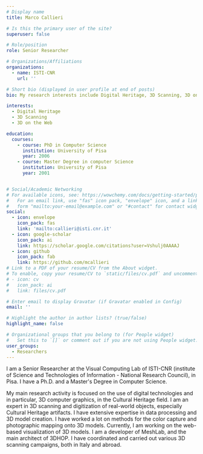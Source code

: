 ```yaml
---
# Display name
title: Marco Callieri

# Is this the primary user of the site?
superuser: false

# Role/position
role: Senior Researcher

# Organizations/Affiliations
organizations:
  - name: ISTI-CNR
    url: ''

# Short bio (displayed in user profile at end of posts)
bio: My research interests include Digital Heritage, 3D Scanning, 3D on the Web.

interests:
  - Digital Heritage
  - 3D Scanning
  - 3D on the Web

education:
  courses:
    - course: PhD in Computer Science
      institution: University of Pisa
      year: 2006
    - course: Master Degree in computer Science
      institution: University of Pisa
      year: 2001


# Social/Academic Networking
# For available icons, see: https://wowchemy.com/docs/getting-started/page-builder/#icons
#   For an email link, use "fas" icon pack, "envelope" icon, and a link in the
#   form "mailto:your-email@example.com" or "#contact" for contact widget.
social:
  - icon: envelope
    icon_pack: fas
    link: 'mailto:callieri@isti.cnr.it'
  - icon: google-scholar
    icon_pack: ai
    link: https://scholar.google.com/citations?user=Vshulj0AAAAJ
  - icon: github
    icon_pack: fab
    link: https://github.com/mcallieri
# Link to a PDF of your resume/CV from the About widget.
# To enable, copy your resume/CV to `static/files/cv.pdf` and uncomment the lines below.
# - icon: cv
#   icon_pack: ai
#   link: files/cv.pdf

# Enter email to display Gravatar (if Gravatar enabled in Config)
email: ''

# Highlight the author in author lists? (true/false)
highlight_name: false

# Organizational groups that you belong to (for People widget)
#   Set this to `[]` or comment out if you are not using People widget.
user_groups:
  - Researchers
---
```


I am a Senior Researcher at the Visual Computing Lab of ISTI-CNR (institute of Science and Technologies of Information - National Research Council), in Pisa. I have a Ph.D. and a Master's Degree in Computer Science.

My main research activity is focused on the use of digital technologies and in particular, 3D computer graphics, in the Cultural Heritage field.
I am an expert in 3D scanning and digitization of real-world objects, especially Cultural Heritage artifacts. I have extensive expertise in data processing and 3D model creation. I have worked a lot on methods for the color capture and photographic mapping onto 3D models.
Currently, I am working on the web-based visualization of 3D models.
I am a developer of MeshLab, and the main architect of 3DHOP.
I have coordinated and carried out various 3D scanning campaigns, both in Italy and abroad.